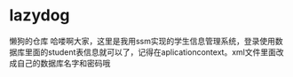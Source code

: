 # lazydog
懒狗的仓库
哈喽啊大家，这里是我用ssm实现的学生信息管理系统，登录使用数据库里面的student表信息就可以了，记得在aplicationcontext。xml文件里面改成自己的数据库名字和密码哦
